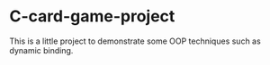 # C-card-game-project
This is a little project to demonstrate some OOP techniques such as dynamic binding. 

